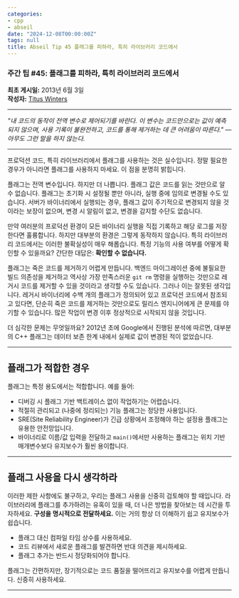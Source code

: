 ```yaml
---
categories:
- cpp
- abseil
date: "2024-12-08T00:00:00Z"
tags: null
title: Abseil Tip 45 플래그를 피하라, 특히 라이브러리 코드에서
---
```



### 주간 팁 #45: 플래그를 피하라, 특히 라이브러리 코드에서

**최초 게시일:** 2013년 6월 3일  
**작성자:** [Titus Winters](mailto:titus@google.com)

---

*"내 코드의 동작이 전역 변수로 제어되기를 바란다. 이 변수는 코드만으로는 값이 예측되지 않으며, 사용 기록이 불완전하고, 코드를 통해 제거하는 데 큰 어려움이 따른다." — 아무도 그런 말을 하지 않는다.*

---

프로덕션 코드, 특히 라이브러리에서 플래그를 사용하는 것은 실수입니다. 정말 필요한 경우가 아니라면 플래그를 사용하지 마세요. 이 점을 분명히 밝힙니다.

플래그는 전역 변수입니다. 하지만 더 나쁩니다. 플래그 값은 코드를 읽는 것만으로 알 수 없습니다. 플래그는 초기화 시 설정될 뿐만 아니라, 실행 중에 임의로 변경될 수도 있습니다. 서버가 바이너리에서 실행되는 경우, 플래그 값이 주기적으로 변경되지 않을 것이라는 보장이 없으며, 변경 시 알림이 없고, 변경을 감지할 수단도 없습니다.

만약 여러분의 프로덕션 환경이 모든 바이너리 실행을 직접 기록하고 해당 로그를 저장한다면 훌륭합니다. 하지만 대부분의 환경은 그렇게 동작하지 않습니다. 특히 라이브러리 코드에서는 이러한 불확실성이 매우 해롭습니다. 특정 기능의 사용 여부를 어떻게 확인할 수 있을까요? 간단한 대답은: **확인할 수 없습니다.**

플래그는 죽은 코드를 제거하기 어렵게 만듭니다. 백엔드 마이그레이션 중에 불필요한 빌드 의존성을 제거하고 역사상 가장 만족스러운 `git rm` 명령을 실행하는 것만으로 레거시 코드를 제거할 수 있을 것이라고 생각할 수도 있습니다. 그러나 이는 잘못된 생각입니다. 레거시 바이너리에 수백 개의 플래그가 정의되어 있고 프로덕션 코드에서 참조되고 있다면, 단순히 죽은 코드를 제거하는 것만으로도 릴리스 엔지니어에게 큰 문제를 야기할 수 있습니다. 많은 작업이 변경 이후 정상적으로 시작되지 않을 것입니다.

더 심각한 문제는 무엇일까요? 2012년 초에 Google에서 진행된 분석에 따르면, 대부분의 C++ 플래그는 데이터 보존 한계 내에서 실제로 값이 변경된 적이 없었습니다.

---

## 플래그가 적합한 경우

플래그는 특정 용도에서는 적합합니다. 예를 들어:

- 디버깅 시 플래그 기반 백트레이스 없이 작업하기는 어렵습니다.
- 적절히 관리되고 (나중에 정리되는) 기능 플래그는 정당한 사용입니다.
- SRE(Site Reliability Engineer)가 긴급 상황에서 조정해야 하는 설정용 플래그는 유용한 안전망입니다.
- 바이너리로 이름/값 입력을 전달하고 `main()`에서만 사용하는 플래그는 위치 기반 매개변수보다 유지보수가 훨씬 용이합니다.

---

## 플래그 사용을 다시 생각하라

이러한 제한 사항에도 불구하고, 우리는 플래그 사용을 신중히 검토해야 할 때입니다. 라이브러리에 플래그를 추가하려는 유혹이 있을 때, 더 나은 방법을 찾아보는 데 시간을 투자하세요. **구성을 명시적으로 전달하세요.** 이는 거의 항상 더 이해하기 쉽고 유지보수가 쉽습니다.

- 플래그 대신 컴파일 타임 상수를 사용하세요.
- 코드 리뷰에서 새로운 플래그를 발견하면 반대 의견을 제시하세요.
- 플래그 추가는 반드시 정당화되어야 합니다.

플래그는 간편하지만, 장기적으로는 코드 품질을 떨어뜨리고 유지보수를 어렵게 만듭니다. 신중히 사용하세요.

---